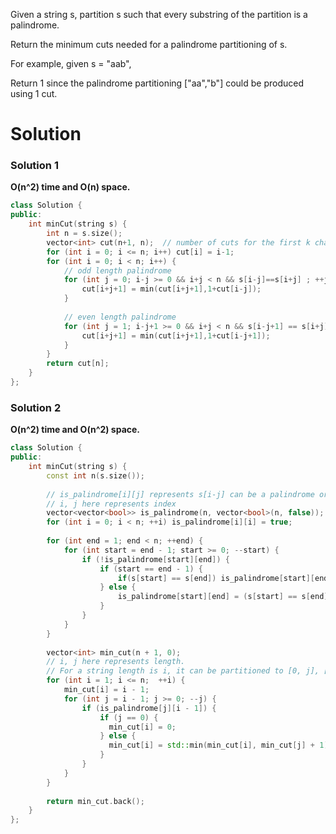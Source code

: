Given a string s, partition s such that every substring of the partition is a palindrome.  

Return the minimum cuts needed for a palindrome partitioning of s.  

For example, given s = "aab",  

Return 1 since the palindrome partitioning ["aa","b"] could be produced using 1 cut.


# Solution

### Solution 1

__O(n^2) time and O(n) space.__

```cpp
class Solution {
public:
    int minCut(string s) {
        int n = s.size();
        vector<int> cut(n+1, n);  // number of cuts for the first k characters
        for (int i = 0; i <= n; i++) cut[i] = i-1;
        for (int i = 0; i < n; i++) {
            // odd length palindrome
            for (int j = 0; i-j >= 0 && i+j < n && s[i-j]==s[i+j] ; ++j) {
                cut[i+j+1] = min(cut[i+j+1],1+cut[i-j]);
            }
            
            // even length palindrome
            for (int j = 1; i-j+1 >= 0 && i+j < n && s[i-j+1] == s[i+j]; j++) {
                cut[i+j+1] = min(cut[i+j+1],1+cut[i-j+1]);
            }
        }
        return cut[n];
    }
};
```

### Solution 2

__O(n^2) time and O(n^2) space.__

```cpp
class Solution {
public:
    int minCut(string s) {
        const int n(s.size());
        
        // is_palindrome[i][j] represents s[i-j] can be a palindrome or not.
        // i, j here represents index
        vector<vector<bool>> is_palindrome(n, vector<bool>(n, false));
        for (int i = 0; i < n; ++i) is_palindrome[i][i] = true;
        
        for (int end = 1; end < n; ++end) {
            for (int start = end - 1; start >= 0; --start) {
                if (!is_palindrome[start][end]) {
                    if (start == end - 1) {
                        if(s[start] == s[end]) is_palindrome[start][end] = true;
                    } else {
                        is_palindrome[start][end] = (s[start] == s[end]) && (is_palindrome[start + 1][end - 1]);
                    }
                }
            }
        }
        
        vector<int> min_cut(n + 1, 0);
        // i, j here represents length. 
        // For a string length is i, it can be partitioned to [0, j], [j + 1, i]
        for (int i = 1; i <= n;  ++i) {
            min_cut[i] = i - 1;
            for (int j = i - 1; j >= 0; --j) {
                if (is_palindrome[j][i - 1]) {
                    if (j == 0) {
                      min_cut[i] = 0;
                    } else {
                      min_cut[i] = std::min(min_cut[i], min_cut[j] + 1);
                    }
                }
            }
        }
        
        return min_cut.back();
    }
};
```
